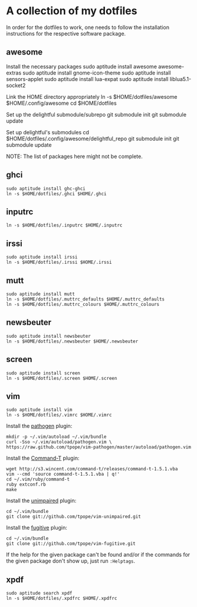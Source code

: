 A collection of my dotfiles
===========================

In order for the dotfiles to work, one needs to follow the installation
instructions for the respective software package.

awesome
-------

Install the necessary packages
    sudo aptitude install awesome awesome-extras
    sudo aptitude install gnome-icon-theme
    sudo aptitude install sensors-applet
    sudo aptitude install lua-expat
    sudo aptitude install liblua5.1-socket2

Link the HOME directory appropriately
    ln -s $HOME/dotfiles/awesome $HOME/.config/awesome
    cd $HOME/dotfiles

Set up the delightful submodule/subrepo
    git submodule init
    git submodule update

Set up delightful's submodules
    cd $HOME/dotfiles/.config/awesome/delightful_repo
    git submodule init
    git submodule update

NOTE: The list of packages here might not be complete.

ghci
----

    sudo aptitude install ghc-ghci
    ln -s $HOME/dotfiles/.ghci $HOME/.ghci

inputrc
-------

    ln -s $HOME/dotfiles/.inputrc $HOME/.inputrc

irssi
-----

    sudo aptitude install irssi
    ln -s $HOME/dotfiles/.irssi $HOME/.irssi

mutt
----

    sudo aptitude install mutt
    ln -s $HOME/dotfiles/.muttrc_defaults $HOME/.muttrc_defaults
    ln -s $HOME/dotfiles/.muttrc_colours $HOME/.muttrc_colours

newsbeuter
----------

    sudo aptitude install newsbeuter
    ln -s $HOME/dotfiles/.newsbeuter $HOME/.newsbeuter

screen
------

    sudo aptitude install screen
    ln -s $HOME/dotfiles/.screen $HOME/.screen

vim
---

    sudo aptitude install vim
    ln -s $HOME/dotfiles/.vimrc $HOME/.vimrc

Install the [pathogen](https://github.com/tpope/vim-pathogen) plugin:

    mkdir -p ~/.vim/autoload ~/.vim/bundle
    curl -Sso ~/.vim/autoload/pathogen.vim \
	https://raw.github.com/tpope/vim-pathogen/master/autoload/pathogen.vim

Install the [Command-T](https://wincent.com/products/command-t) plugin:

    wget http://s3.wincent.com/command-t/releases/command-t-1.5.1.vba
    vim --cmd 'source command-t-1.5.1.vba | q!'
    cd ~/.vim/ruby/command-t
    ruby extconf.rb
    make

Install the [unimpaired](https://github.com/tpope/vim-unimpaired) plugin:

    cd ~/.vim/bundle
    git clone git://github.com/tpope/vim-unimpaired.git

Install the [fugitive](https://github.com/tpope/vim-fugitive) plugin:

    cd ~/.vim/bundle
    git clone git://github.com/tpope/vim-fugitive.git

If the help for the given package can't be found and/or if the commands for
the given package don't show up, just run `:Helptags`.

xpdf
----

    sudo aptitude search xpdf
    ln -s $HOME/dotfiles/.xpdfrc $HOME/.xpdfrc
